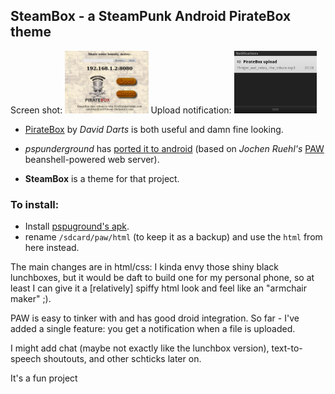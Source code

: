 ## SteamBox - a SteamPunk Android PirateBox theme

Screen shot:
<a target="_blank" href="https://github.com/thedod/SteamBox/raw/master/gfx/Screenshot.png"><img border="0" height="100" src="https://github.com/thedod/SteamBox/raw/master/gfx/Screenshot.png" alt="Screenshot"></a>
Upload notification:
<a target="_blank" href="https://github.com/thedod/SteamBox/raw/master/gfx/upload-notification.png"><img border="0" height="100" src="https://github.com/thedod/SteamBox/raw/master/gfx/upload-notification.png" alt="Upload notification"></a>

* [PirateBox](http://wiki.daviddarts.com/PirateBox) by _David Darts_ is both useful and damn fine looking.

* _pspunderground_ has [ported it to android](http://forum.xda-developers.com/showthread.php?t=935157) (based on _Jochen Ruehl's_ [PAW](http://paw-android.fun2code.de/) beanshell-powered web server).

* **SteamBox** is a theme for that project.

### To install:

* Install [pspuground's apk](http://forum.xda-developers.com/showthread.php?t=935157).
* rename `/sdcard/paw/html` (to keep it as a backup) and use the `html` from here instead.

The main changes are in html/css: I kinda envy those shiny black lunchboxes, but it
would be daft to build one for my personal phone, so at least I can give it a [relatively]
spiffy html look and feel like an "armchair maker" ;).

PAW is easy to tinker with and has good droid integration. So far - I've added a single feature: 
you get a notification when a file is uploaded.

I might add chat (maybe not exactly like the lunchbox version), text-to-speech shoutouts, and other schticks later on.

It's a fun project

